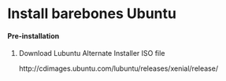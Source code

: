<h1>Install barebones Ubuntu</h1>
<h4>Pre-installation</h4>
<ol>
<li>Download Lubuntu Alternate Installer ISO file</li>
<p>http://cdimages.ubuntu.com/lubuntu/releases/xenial/release/</p>
